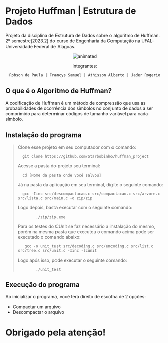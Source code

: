 # Projeto Huffman | Estrutura de Dados

Projeto da disciplina de Estrutura de Dados sobre o algoritmo de Huffman. 2º semestre(2023.2) do curso de Engenharia da Computação na UFAL: Universidade Federal de Alagoas.

<p align="center">
  <img src="https://user-images.githubusercontent.com/91018438/204195385-acc6fcd4-05a7-4f25-87d1-cb7d5cc5c852.png" alt="animated" />
</p>

<center>
Integrantes:

  
    Robson de Paula | Francys Samuel | Athisson Alberto | Jader Rogerio
 </center>

## O que é o Algoritmo de Huffman?
A codificação de Huffman é um método de compressão que usa as probabilidades de ocorrência dos símbolos no conjunto de dados a ser comprimido para determinar códigos de tamanho variável para cada símbolo.

## Instalação do programa

<p>

> Clone esse projeto em seu computador com o comando:
> ```
> 	git clone https://github.com/Starbobinho/huffman_project
> ```
> Acesse a pasta do projeto seu terminal:
> ```
> 	cd [Nome da pasta onde você salvou]
> ```
> Já na pasta da aplicação em seu terminal, digite o seguinte comando:
> ```
> 	gcc -Iinc src/descompactacao.c src/compactacao.c src/arvore.c src/lista.c src/main.c -o zip/zip
> ```
> 	Logo depois, basta executar com o seguinte comando:
> ```
>         ./zip/zip.exe
> ```
>   Para os testes do CUnit se faz necessário a instalação do mesmo, porém na mesma pasta que executou o comando acima pode ser executado o comando abaixo:
> ```
>    gcc -o unit_test src/decoding.c src/encoding.c src/list.c src/tree.c src/unit.c -Iinc -lcunit
> ```
>   Logo após isso, pode executar o seguinte comando:
> ```
>         ./unit_test
  </p>


## Execução do programa
<p> Ao inicializar o programa, você terá direito de escolha de 2 opções:
  
* Compactar um arquivo
* Descompactar o arquivo

# Obrigado pela atenção!
